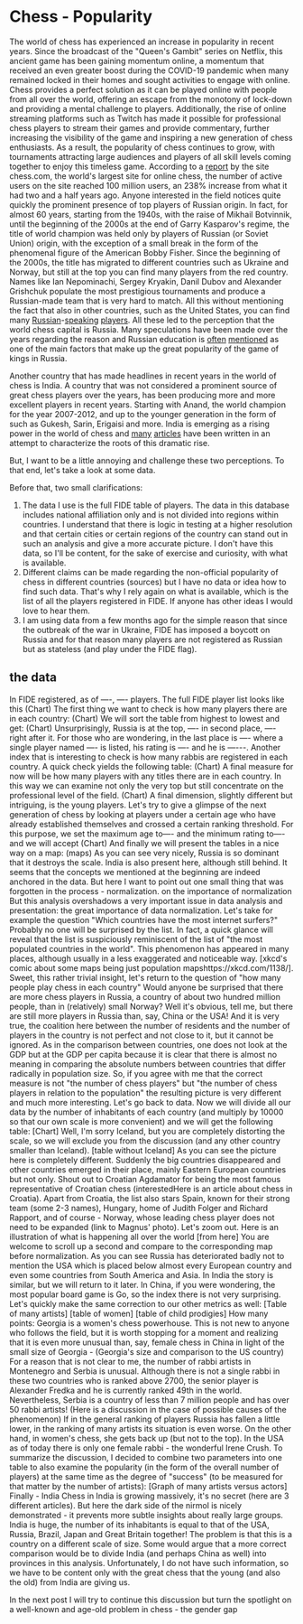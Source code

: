 # Chess - Popularity
The world of chess has experienced an increase in popularity in recent years. 
Since the broadcast of the "Queen's Gambit" series on Netflix, this ancient game has been gaining momentum online, a momentum that received an even greater boost during the COVID-19 pandemic when many remained locked in their homes and sought activities to engage with online. 
Chess provides a perfect solution as it can be played online with people from all over the world, offering an escape from the monotony of lock-down and providing a mental challenge to players. 
Additionally, the rise of online streaming platforms such as Twitch has made it possible for professional chess players to stream their games and provide commentary, further increasing the visibility of the game and inspiring a new generation of chess enthusiasts. 
As a result, the popularity of chess continues to grow, with tournaments attracting large audiences and players of all skill levels coming together to enjoy this timeless game. 
According to a [report](about:black) by the site chess.com, the world's largest site for online chess, the number of active users on the site reached 100 million users, an 238% increase from what it had two and a half years ago.
Anyone interested in the field notices quite quickly the prominent presence of top players of Russian origin. 
In fact, for almost 60 years, starting from the 1940s, with the raise of  Mikhail Botvinnik, until the beginning of the 2000s at the end of Garry Kasparov's regime, the title of world champion was held only by players of Russian (or Soviet Union) origin, with the exception of a small break in the form of the phenomenal figure of the American Bobby Fisher.
Since the beginning of the 2000s, the title has migrated to different countries such as Ukraine and Norway, but still at the top you can find many players from the red country. 
Names like Ian Nepominachi, Sergey Kryakin, Danil Dubov and Alexander Grishchuk populate the most prestigious tournaments and produce a Russian-made team that is very hard to match. 
All this without mentioning the fact that also in other countries, such as the United States, you can find many [Russian](danya)-[speaking](gotham) [players](who-else).
All these led to the perception that the world chess capital is Russia. 
Many speculations have been made over the years regarding the reason and Russian education is [often](source) [mentioned](source) as one of the main factors that make up the great popularity of the game of kings in Russia.

Another country that has made headlines in recent years in the world of chess is India. 
A country that was not considered a prominent source of great chess players over the years, has been producing more and more excellent players in recent years.
Starting with Anand, the world champion for the year 2007-2012, and up to the younger generation in the form of such as Gukesh, Sarin, Erigaisi and more.
India is emerging as a rising power in the world of chess and [many](source) [articles](source2) have been written in an attempt to characterize the roots of this dramatic rise.

But, I want to be a little annoying and challenge these two perceptions. 
To that end, let's take a look at some data.

Before that, two small clarifications:
1. The data I use is the full FIDE table of players. The data in this database includes national affiliation only and is not divided into regions within countries. I understand that there is logic in testing at a higher resolution and that certain cities or certain regions of the country can stand out in such an analysis and give a more accurate picture. I don't have this data, so I'll be content, for the sake of exercise and curiosity, with what is available.
2. Different claims can be made regarding the non-official popularity of chess in different countries (sources) but I have no data or idea how to find such data. That's why I rely again on what is available, which is the list of all the players registered in FIDE. If anyone has other ideas I would love to hear them.
3. I am using data from a few months ago for the simple reason that since the outbreak of the war in Ukraine, FIDE has imposed a boycott on Russia and for that reason many players are not registered as Russian but as stateless (and play under the FIDE flag).

## the data
In FIDE registered, as of —-, —- players. The full FIDE player list looks like this
(Chart)
The first thing we want to check is how many players there are in each country:
(Chart)
We will sort the table from highest to lowest and get:
(Chart)
Unsurprisingly, Russia is at the top, —- in second place, —- right after it.
For those who are wondering, in the last place is —- where a single player named —- is listed, his rating is —- and he is —---.
Another index that is interesting to check is how many rabbis are registered in each country. A quick check yields the following table:
(Chart)
A final measure for now will be how many players with any titles there are in each country. In this way we can examine not only the very top but still concentrate on the professional level of the field.
(Chart)
A final dimension, slightly different but intriguing, is the young players. Let's try to give a glimpse of the next generation of chess by looking at players under a certain age who have already established themselves and crossed a certain ranking threshold. For this purpose, we set the maximum age to—- and the minimum rating to—- and we will accept
(Chart)
And finally we will present the tables in a nice way on a map:
(maps)
As you can see very nicely, Russia is so dominant that it destroys the scale. India is also present here, although still behind. It seems that the concepts we mentioned at the beginning are indeed anchored in the data.
But here I want to point out one small thing that was forgotten in the process - normalization.
on the importance of normalization
  But this analysis overshadows a very important issue in data analysis and presentation: the great importance of data normalization.
Let's take for example the question "Which countries have the most internet surfers?" Probably no one will be surprised by the list. In fact, a quick glance will reveal that the list is suspiciously reminiscent of the list of "the most populated countries in the world". This phenomenon has appeared in many places, although usually in a less exaggerated and noticeable way.
[xkcd's comic about some maps being just population mapshttps://xkcd.com/1138/].
Sweet, this rather trivial insight, let's return to the question of "how many people play chess in each country" Would anyone be surprised that there are more chess players in Russia, a country of about two hundred million people, than in (relatively) small Norway? Well it's obvious, tell me, but there are still more players in Russia than, say, China or the USA!
And it is very true, the coalition here between the number of residents and the number of players in the country is not perfect and not close to it, but it cannot be ignored. As in the comparison between countries, one does not look at the GDP but at the GDP per capita because it is clear that there is almost no meaning in comparing the absolute numbers between countries that differ radically in population size.
So, if you agree with me that the correct measure is not "the number of chess players" but "the number of chess players in relation to the population" the resulting picture is very different and much more interesting.
Let's go back to data. Now we will divide all our data by the number of inhabitants of each country (and multiply by 10000 so that our own scale is more convenient) and we will get the following table:
[Chart]
Well, I'm sorry Iceland, but you are completely distorting the scale, so we will exclude you from the discussion (and any other country smaller than Iceland).
[table without Iceland]
As you can see the picture here is completely different. Suddenly the big countries disappeared and other countries emerged in their place, mainly Eastern European countries but not only. Shout out to Croatian Agdamator for being the most famous representative of Croatian chess (interestedHere is an article about chess in Croatia). Apart from Croatia, the list also stars Spain, known for their strong team (some 2-3 names), Hungary, home of Judith Folger and Richard Rapport, and of course - Norway, whose leading chess player does not need to be expanded (link to Magnus' photo).
Let's zoom out. Here is an illustration of what is happening all over the world
[from here]
You are welcome to scroll up a second and compare to the corresponding map before normalization. As you can see Russia has deteriorated badly not to mention the USA which is placed below almost every European country and even some countries from South America and Asia. In India the story is similar, but we will return to it later. In China, if you were wondering, the most popular board game is Go, so the index there is not very surprising.
Let's quickly make the same correction to our other metrics as well:
[Table of many artists]
[table of women]
[table of child prodigies]
How many points:
Georgia is a women's chess powerhouse. This is not new to anyone who follows the field, but it is worth stopping for a moment and realizing that it is even more unusual than, say, female chess in China in light of the small size of Georgia - (Georgia's size and comparison to the US country)
For a reason that is not clear to me, the number of rabbi artists in Montenegro and Serbia is unusual. Although there is not a single rabbi in these two countries who is ranked above 2700, the senior player is Alexander Fredka and he is currently ranked 49th in the world. Nevertheless, Serbia is a country of less than 7 million people and has over 50 rabbi artists! (Here is a discussion in the case of possible causes of the phenomenon)
If in the general ranking of players Russia has fallen a little lower, in the ranking of many artists its situation is even worse. On the other hand, in women's chess, she gets back up (but not to the top).
In the USA as of today there is only one female rabbi - the wonderful Irene Crush.
To summarize the discussion, I decided to combine two parameters into one table to also examine the popularity (in the form of the overall number of players) at the same time as the degree of "success" (to be measured for that matter by the number of artists):
[Graph of many artists versus actors]
Finally - India
Chess in India is growing massively, it's no secret (here are 3 different articles). But here the dark side of the nirmol is nicely demonstrated - it prevents more subtle insights about really large groups. India is huge, the number of its inhabitants is equal to that of the USA, Russia, Brazil, Japan and Great Britain together! The problem is that this is a country on a different scale of size. Some would argue that a more correct comparison would be to divide India (and perhaps China as well) into provinces in this analysis. Unfortunately, I do not have such information, so we have to be content only with the great chess that the young (and also the old) from India are giving us.


In the next post I will try to continue this discussion but turn the spotlight on a well-known and age-old problem in chess - the gender gap

